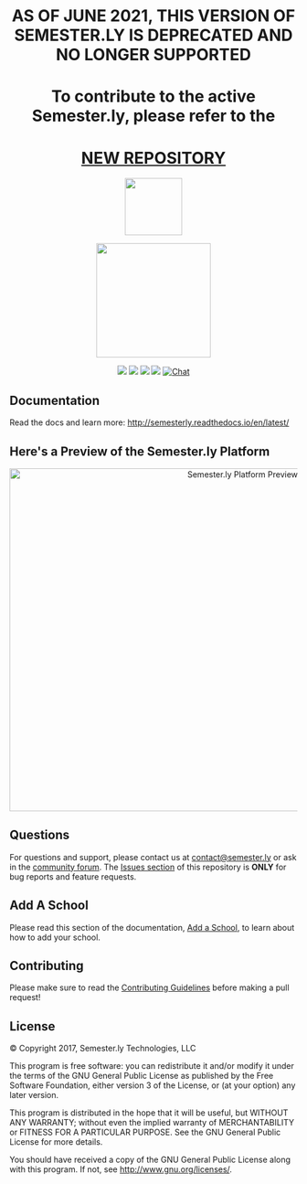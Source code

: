 <h1 align="center">AS OF JUNE 2021, THIS VERSION OF SEMESTER.LY IS DEPRECATED AND NO LONGER SUPPORTED</h1>
<h1 align="center">To contribute to the active Semester.ly, please refer to the</h1>
<h1 align="center"><a href="https://github.com/jhuopensource/semesterly" target="_blank">NEW REPOSITORY</a></h1>

<p align="center"><a href="https://semester.ly" target="_blank"><img width="100"src="https://semester.ly/static/img/logo2.0-32x32.png"></a></p>
<p align="center"><a href="https://semester.ly" target="_blank"><img width="200" src="http://i.imgur.com/9mMP9bY.png"/></a></p>

<p align="center">
  <a href="https://travis-ci.com/jhuopensource/semesterly"><img src="https://api.travis-ci.com/jhuopensource/semesterly.svg?branch=master"></a>
  <a href="https://www.gnu.org/licenses/gpl-3.0"><img src="https://img.shields.io/badge/License-GPL%20v3-blue.svg"/></a>
  <a href="https://github.com/jhuopensource/semesterly/pulls"><img src="https://img.shields.io/badge/PRs-welcome-brightgreen.svg"/></a>
  <a href="http://semesterly.readthedocs.io/en/latest/"><img src="https://readthedocs.org/projects/docs/badge/?version=latest"/></a>
  <a href="https://discord.gg/txYbphsAV7"><img src="https://img.shields.io/badge/chat-on%20discord-7289da.svg?sanitize=true" alt="Chat"></a>
</p>

## Documentation

Read the docs and learn more: http://semesterly.readthedocs.io/en/latest/

## Here's a Preview of the Semester.ly Platform

<p align="center"><img src="http://i.imgur.com/G543QPJ.jpg" width="800" height="600" alt="Semester.ly Platform Preview"></p>

## Questions

For questions and support, please contact us at <contact@semester.ly> or ask in the [community forum](https://discord.gg/txYbphsAV7). The [Issues section](https://github.com/jhuopensource/semesterly/issues) of this repository is **ONLY** for bug reports and feature requests.

## Add A School

Please read this section of the documentation, [Add a School](https://semesterly.readthedocs.io/en/latest/addaschool.html), to learn about how to add your school.

## Contributing

Please make sure to read the [Contributing Guidelines](https://github.com/jhuopensource/semesterly/blob/master/docs/contributing.rst#how-to-contribute) before making a pull request!

## License

© Copyright 2017, Semester.ly Technologies, LLC

This program is free software: you can redistribute it and/or modify
it under the terms of the GNU General Public License as published by
the Free Software Foundation, either version 3 of the License, or
(at your option) any later version.

This program is distributed in the hope that it will be useful,
but WITHOUT ANY WARRANTY; without even the implied warranty of
MERCHANTABILITY or FITNESS FOR A PARTICULAR PURPOSE.  See the
GNU General Public License for more details.

You should have received a copy of the GNU General Public License
along with this program.  If not, see <http://www.gnu.org/licenses/>.
